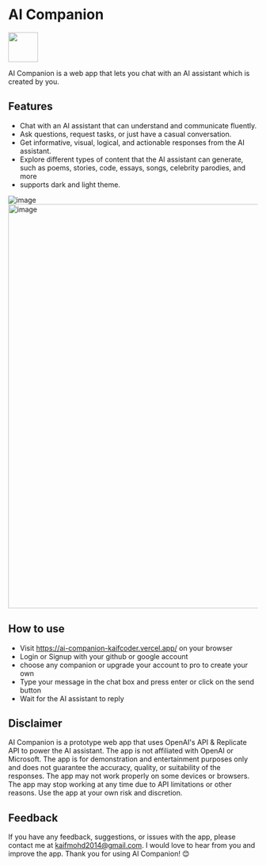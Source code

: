 # AI Companion

  
<img src="https://github.com/kaifcoder/ai-companion/assets/57701861/46b3c7d7-90db-48af-af51-1867ffe89ad1" height="60" width="60"/> <p>AI Companion is a web app that lets you chat with an AI assistant which is created by you.<p>


## Features

- Chat with an AI assistant that can understand and communicate fluently.
- Ask questions, request tasks, or just have a casual conversation.
- Get informative, visual, logical, and actionable responses from the AI assistant.
- Explore different types of content that the AI assistant can generate, such as poems, stories, code, essays, songs, celebrity parodies, and more
- supports dark and light theme.

![image](https://github.com/kaifcoder/ai-companion/assets/57701861/cdad55b8-42c7-4429-9344-be91b515df11)
<img width="816" alt="image" src="https://github.com/kaifcoder/ai-companion/assets/57701861/9e7a8a05-87cf-4cf5-a00d-10ea0d99b597">


## How to use

- Visit https://ai-companion-kaifcoder.vercel.app/ on your browser
- Login or Signup with your github or google account
- choose any companion or upgrade your account to pro to create your own
- Type your message in the chat box and press enter or click on the send button
- Wait for the AI assistant to reply


## Disclaimer

AI Companion is a prototype web app that uses OpenAI's API & Replicate API to power the AI assistant. The app is not affiliated with OpenAI or Microsoft. The app is for demonstration and entertainment purposes only and does not guarantee the accuracy, quality, or suitability of the responses. The app may not work properly on some devices or browsers. The app may stop working at any time due to API limitations or other reasons. Use the app at your own risk and discretion.

## Feedback

If you have any feedback, suggestions, or issues with the app, please contact me at kaifmohd2014@gmail.com. I would love to hear from you and improve the app. Thank you for using AI Companion! 😊
